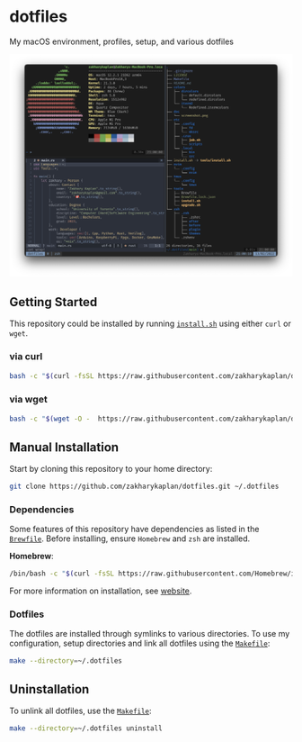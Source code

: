 # dotfiles
My macOS environment, profiles, setup, and various dotfiles

![screenshot](doc/screenshot.png)

## Getting Started

This repository could be installed by running [`install.sh`](tools/install.sh) using either `curl` or `wget`.

### via curl

```sh
bash -c "$(curl -fsSL https://raw.githubusercontent.com/zakharykaplan/dotfiles/master/tools/install.sh)"
```

### via wget

```sh
bash -c "$(wget -O -  https://raw.githubusercontent.com/zakharykaplan/dotfiles/master/tools/install.sh)"
```

## Manual Installation

Start by cloning this repository to your home directory:

```sh
git clone https://github.com/zakharykaplan/dotfiles.git ~/.dotfiles
```

### Dependencies

Some features of this repository have dependencies as listed in the [`Brewfile`](tools/Brewfile). Before installing, ensure `Homebrew` and `zsh` are installed.

**Homebrew**:

```sh
/bin/bash -c "$(curl -fsSL https://raw.githubusercontent.com/Homebrew/install/HEAD/install.sh)"
```

For more information on installation, see [website](https://brew.sh).

### Dotfiles

The dotfiles are installed through symlinks to various directories. To use my configuration, setup  directories and link all dotfiles using the [`Makefile`](Makefile):

```sh
make --directory=~/.dotfiles
```

## Uninstallation

To unlink all dotfiles, use the [`Makefile`](Makefile):

```sh
make --directory=~/.dotfiles uninstall
```
